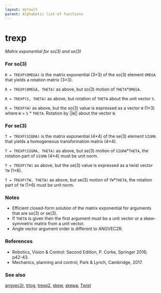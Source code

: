 ```yaml
---
layout: default
parent: Alphabetic list of functions
---
```

# trexp
_Matrix exponential for so(3) and se(3)_
### For so(3)


```R = TREXP(OMEGA)``` is the matrix exponential (3&times;3) of the so(3) element `OMEGA` that
yields a rotation matrix (3&times;3).


```R = TREXP(OMEGA, THETA)``` as above, but so(3) motion of `THETA`*`OMEGA`.


```R = TREXP(S, THETA)``` as above, but rotation of `THETA` about the unit vector `S`.


```R = TREXP(W)``` as above, but the so(3) value is expressed as a vector `W`
(1&times;3) where `W` = `S` * `THETA`. Rotation by &vert;&vert;`W`&vert;&vert; about the vector `W`.
### For se(3)


```T = TREXP(SIGMA)``` is the matrix exponential (4&times;4) of the se(3) element `SIGMA` that
yields a homogeneous transformation  matrix (4&times;4).


```T = TREXP(SIGMA, THETA)``` as above, but se(3) motion of `SIGMA`*`THETA`, the
rotation part of `SIGMA` (4&times;4) must be unit norm.


```T = TREXP(TW)``` as above, but the se(3) value is expressed as a twist vector `TW`
(1&times;6).


```T = TREXP(TW, THETA)``` as above, but se(3) motion of `TW`*`THETA`, the
rotation part of `TW` (1&times;6) must be unit norm.
### Notes
* Efficient closed-form solution of the matrix exponential for arguments that are    so(3) or se(3).
* If `THETA` is given then the first argument must be a unit vector or a    skew-symmetric matrix from a unit vector.
* Angle vector argument order is different to ANGVEC2R.

### References
* Robotics, Vision & Control: Second Edition, P. Corke, Springer 2016; p42-43.
* Mechanics, planning and control, Park & Lynch, Cambridge, 2017.

### See also

[angvec2r](angvec2r.md), [trlog](trlog.md), [trexp2](trexp2.md), [skew](skew.md), [skewa](skewa.md), [Twist](Twist.md)
